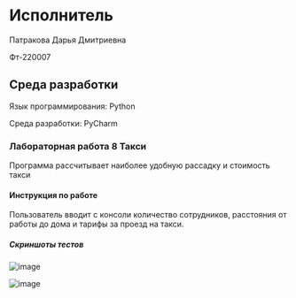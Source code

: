 # Исполнитель
Патракова Дарья Дмитриевна

Фт-220007

## Среда разработки
Язык программирования: Python

Среда разработки: PyCharm

### Лабораторная работа 8 Такси
Программа рассчитывает наиболее удобную рассадку и стоимость такси 

#### Инструкция по работе
Пользователь вводит с консоли количество сотрудников, расстояния от работы до дома и тарифы за проезд на такси.

##### Скриншоты тестов

![image](https://github.com/dashenyka/taxiiiiiii/assets/146252024/47a2c1b1-1702-46cd-b840-415082928867)

![image](https://github.com/dashenyka/taxiiiiiii/assets/146252024/76c3e486-3371-4dbf-b69b-5ac2de15ef9d)


